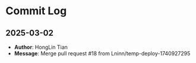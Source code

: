 # Commit Log

## 2025-03-02
- **Author**: HongLin Tian
- **Message**: Merge pull request #18 from Lninn/temp-deploy-1740927295

